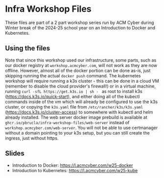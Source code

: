 # Infra Workshop Files
These files are part of a 2 part workshop series run by ACM Cyber during Winter break of the 2024-25 school year on an Introduction to Docker and Kubernetes.

## Using the files
Note that since this workshop used our infrastructure, some parts, such as our docker registry at `workshop.acmcyber.com`, will not work as they are now offline. However, almost all of the docker portion can be done as-is, just skipping running the actual `docker push` command. The kubernetes workshop will require running a k3s cluster - this can be done in a cloud VM (remember to disable the cloud provider's firewall!) or in a virtual machine, running `curl -sfL https://get.k3s.io | sh - ` as root to install k3s (https://docs.k3s.io/quick-start), and either doing all of the kubectl commands inside of the vm which will already be configured to use the k3s cluster, or copying the `k3s.yaml` file from `/etc/rancher/k3s/k3s.yaml` (https://docs.k3s.io/cluster-access) to somewhere with kubectl and helm already installed. The web server docker image prebuild is available at `ghcr.io/pbrucla/infra-workshop-files/web-server` instead of `workshop.acmcyber.com/web-server`. You will not be able to use certmanager without a domain pointing to your k3s setup, but you can still create the ingress, just without https.

## Slides
- Introduction to Docker: https://l.acmcyber.com/w25-docker
- Introduction to Kubernetes: https://l.acmcyber.com/w25-kube
